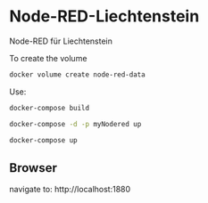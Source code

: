 # Node-RED-Liechtenstein
 Node-RED für Liechtenstein

To create the volume
```bash
docker volume create node-red-data
```

Use:
```bash
docker-compose build

docker-compose -d -p myNodered up
```

```bash
docker-compose up
```

## Browser
navigate to: http://localhost:1880
